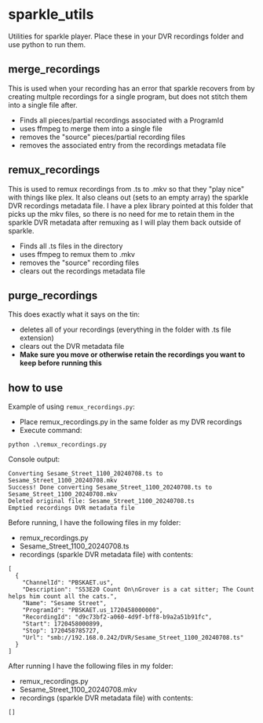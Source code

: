 # sparkle_utils
Utilities for sparkle player. Place these in your DVR recordings folder and use python to run them.

## merge_recordings
This is used when your recording has an error that sparkle recovers from by creating multple recordings for a single program, but does not stitch them into a single file after.

- Finds all pieces/partial recordings associated with a ProgramId
- uses ffmpeg to merge them into a single file
- removes the "source" pieces/partial recording files
- removes the associated entry from the recordings metadata file

## remux_recordings
This is used to remux recordings from .ts to .mkv so that they "play nice" with things like plex. It also cleans out (sets to an empty array) the sparkle DVR recordings metadata file. I have a plex library pointed at this folder that picks up the mkv files, so there is no need for me to retain them in the sparkle DVR metadata after remuxing as I will play them back outside of sparkle. 

- Finds all .ts files in the directory
- uses ffmpeg to remux them to .mkv
- removes the "source" recording files
- clears out the recordings metadata file

## purge_recordings
This does exactly what it says on the tin:

- deletes all of your recordings (everything in the folder with .ts file extension)
- clears out the DVR metadata file
- **Make sure you move or otherwise retain the recordings you want to keep before running this**

## how to use
Example of using `remux_recordings.py`: 

- Place remux_recordings.py in the same folder as my DVR recordings
- Execute command:
```
python .\remux_recordings.py
```
Console output:
```
Converting Sesame_Street_1100_20240708.ts to Sesame_Street_1100_20240708.mkv
Success! Done converting Sesame_Street_1100_20240708.ts to Sesame_Street_1100_20240708.mkv
Deleted original file: Sesame_Street_1100_20240708.ts
Emptied recordings DVR metadata file
```

Before running, I have the following files in my folder:
- remux_recordings.py
- Sesame_Street_1100_20240708.ts
- recordings (sparkle DVR metadata file) with contents:
```
[
  {
    "ChannelId": "PBSKAET.us",
    "Description": "S53E20 Count On\nGrover is a cat sitter; The Count helps him count all the cats.",
    "Name": "Sesame Street",
    "ProgramId": "PBSKAET.us_1720458000000",
    "RecordingId": "d9c73bf2-a060-4d9f-bff8-b9a2a51b91fc",
    "Start": 1720458000899,
    "Stop": 1720458785727,
    "Url": "smb://192.168.0.242/DVR/Sesame_Street_1100_20240708.ts"
  }
]
```

After running I have the following files in my folder:
- remux_recordings.py
- Sesame_Street_1100_20240708.mkv
- recordings (sparkle DVR metadata file) with contents:
```
[]
```
